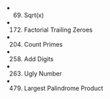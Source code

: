 - 69. Sqrt(x)
- 172. Factorial Trailing Zeroes

- 204. Count Primes
- 258. Add Digits
- 263. Ugly Number
- 479. Largest Palindrome Product
